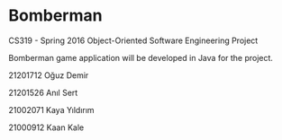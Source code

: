 # Bomberman
CS319 - Spring 2016 Object-Oriented Software Engineering Project

Bomberman game application will be developed in Java for the project.

21201712 Oğuz Demir

21201526 Anıl Sert 

21002071 Kaya Yıldırım 

21000912 Kaan Kale

